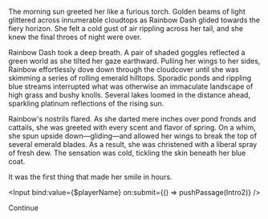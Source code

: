 <script>
    import Input from "../../lib/Input.svelte";
    import Link from "../../lib/Link.svelte";
    import { pushPassage } from "../../lib/svine/stores/passage";
    import { playerName } from "../state/player";
    import Intro2 from "./Intro2.md";
</script>

The morning sun greeted her like a furious torch. Golden beams of light glittered across innumerable cloudtops as Rainbow Dash glided towards the fiery horizon. She felt a cold gust of air rippling across her tail, and she knew the final throes of night were over.

Rainbow Dash took a deep breath. A pair of shaded goggles reflected a green world as she tilted her gaze earthward. Pulling her wings to her sides, Rainbow effortlessly dove down through the cloudcover until she was skimming a series of rolling emerald hilltops. Sporadic ponds and rippling blue streams interrupted what was otherwise an immaculate landscape of high grass and bushy knolls. Several lakes loomed in the distance ahead, sparkling platinum reflections of the rising sun.

Rainbow's nostrils flared. As she darted mere inches over pond fronds and cattails, she was greeted with every scent and flavor of spring. On a whim, she spun upside down—gliding—and allowed her wings to break the top of several emerald blades. As a result, she was christened with a liberal spray of fresh dew. The sensation was cold, tickling the skin beneath her blue coat.

It was the first thing that made her smile in hours.

<Input bind:value={$playerName} on:submit={() => pushPassage(Intro2)} />

<Link to={Intro2}>
    Continue
</Link>